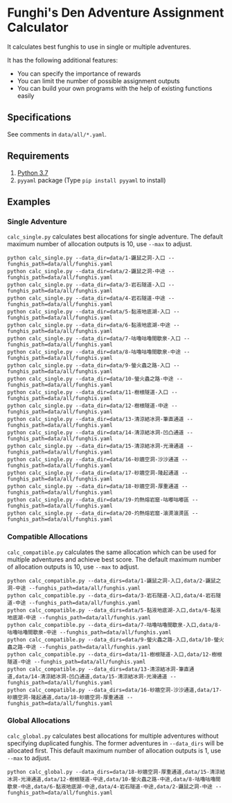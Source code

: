 # Funghi's Den Adventure Assignment Calculator

It calculates best funghis to use in single or multiple adventures.

It has the following additional features:

* You can specify the importance of rewards
* You can limit the number of possible assignment outputs
* You can build your own programs with the help of existing functions easily

## Specifications

See comments in `data/all/*.yaml`.

## Requirements

1. [Python 3.7](https://www.anaconda.com/download/)
2. `pyyaml` package (Type `pip install pyyaml` to install)

## Examples

### Single Adventure

`calc_single.py` calculates best allocations for single adventure. The default maximum number of allocation outputs is 10, use `--max` to adjust.

```shell
python calc_single.py --data_dir=data/1-鼴鼠之洞-入口 --funghis_path=data/all/funghis.yaml
python calc_single.py --data_dir=data/2-鼴鼠之洞-中途 --funghis_path=data/all/funghis.yaml
python calc_single.py --data_dir=data/3-岩石隧道-入口 --funghis_path=data/all/funghis.yaml
python calc_single.py --data_dir=data/4-岩石隧道-中途 --funghis_path=data/all/funghis.yaml
python calc_single.py --data_dir=data/5-黏液地底湖-入口 --funghis_path=data/all/funghis.yaml
python calc_single.py --data_dir=data/6-黏液地底湖-中途 --funghis_path=data/all/funghis.yaml
python calc_single.py --data_dir=data/7-咕嚕咕嚕間歇泉-入口 --funghis_path=data/all/funghis.yaml
python calc_single.py --data_dir=data/8-咕嚕咕嚕間歇泉-中途 --funghis_path=data/all/funghis.yaml
python calc_single.py --data_dir=data/9-螢火蟲之路-入口 --funghis_path=data/all/funghis.yaml
python calc_single.py --data_dir=data/10-螢火蟲之路-中途 --funghis_path=data/all/funghis.yaml
python calc_single.py --data_dir=data/11-樹根隧道-入口 --funghis_path=data/all/funghis.yaml
python calc_single.py --data_dir=data/12-樹根隧道-中途 --funghis_path=data/all/funghis.yaml
python calc_single.py --data_dir=data/13-清涼結冰洞-筆直通道 --funghis_path=data/all/funghis.yaml
python calc_single.py --data_dir=data/14-清涼結冰洞-凹凸通道 --funghis_path=data/all/funghis.yaml
python calc_single.py --data_dir=data/15-清涼結冰洞-光滑通道 --funghis_path=data/all/funghis.yaml
python calc_single.py --data_dir=data/16-砂牆空洞-沙沙通道 --funghis_path=data/all/funghis.yaml
python calc_single.py --data_dir=data/17-砂牆空洞-隆起通道 --funghis_path=data/all/funghis.yaml
python calc_single.py --data_dir=data/18-砂牆空洞-厚重通道 --funghis_path=data/all/funghis.yaml
python calc_single.py --data_dir=data/19-灼熱熔岩窟-咕嘟咕嘟區 --funghis_path=data/all/funghis.yaml
python calc_single.py --data_dir=data/20-灼熱熔岩窟-滾燙滾燙區 --funghis_path=data/all/funghis.yaml
```

### Compatible Allocations

`calc_compatible.py` calculates the same allocation which can be used for multiple adventures and achieve best score. The default maximum number of allocation outputs is 10, use `--max` to adjust.

```shell
python calc_compatible.py --data_dirs=data/1-鼴鼠之洞-入口,data/2-鼴鼠之洞-中途 --funghis_path=data/all/funghis.yaml
python calc_compatible.py --data_dirs=data/3-岩石隧道-入口,data/4-岩石隧道-中途 --funghis_path=data/all/funghis.yaml
python calc_compatible.py --data_dirs=data/5-黏液地底湖-入口,data/6-黏液地底湖-中途 --funghis_path=data/all/funghis.yaml
python calc_compatible.py --data_dirs=data/7-咕嚕咕嚕間歇泉-入口,data/8-咕嚕咕嚕間歇泉-中途 --funghis_path=data/all/funghis.yaml
python calc_compatible.py --data_dirs=data/9-螢火蟲之路-入口,data/10-螢火蟲之路-中途 --funghis_path=data/all/funghis.yaml
python calc_compatible.py --data_dirs=data/11-樹根隧道-入口,data/12-樹根隧道-中途 --funghis_path=data/all/funghis.yaml
python calc_compatible.py --data_dirs=data/13-清涼結冰洞-筆直通道,data/14-清涼結冰洞-凹凸通道,data/15-清涼結冰洞-光滑通道 --funghis_path=data/all/funghis.yaml
python calc_compatible.py --data_dirs=data/16-砂牆空洞-沙沙通道,data/17-砂牆空洞-隆起通道,data/18-砂牆空洞-厚重通道 --funghis_path=data/all/funghis.yaml
```

### Global Allocations

`calc_global.py` calculates best allocations for multiple adventures without specifying duplicated funghis. The former adventures in `--data_dirs` will be allocated first. This default maximum number of allocation outputs is 1, use `--max` to adjust.

```shell
python calc_global.py --data_dirs=data/18-砂牆空洞-厚重通道,data/15-清涼結冰洞-光滑通道,data/12-樹根隧道-中途,data/10-螢火蟲之路-中途,data/8-咕嚕咕嚕間歇泉-中途,data/6-黏液地底湖-中途,data/4-岩石隧道-中途,data/2-鼴鼠之洞-中途 --funghis_path=data/all/funghis.yaml
```
